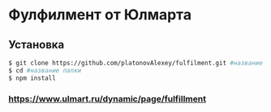 # Фулфилмент от Юлмарта

## Установка

```sh
$ git clone https://github.com/platonovAlexey/fulfilment.git #название папки
$ cd #название папки
$ npm install
```

### https://www.ulmart.ru/dynamic/page/fulfillment
